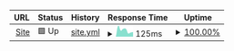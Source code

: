 <!-- # [📈 Live Status](https://AzureHound.github.io/Uptime): <!--live status **🟩 All systems operational** -->
<!---->
<!-- This repository contains the open-source uptime monitor and status page for [Wolf](https://AzureHound.github.io/Uptime), powered by [Upptime](https://github.com/upptime/upptime). -->
<!---->
<!-- [![Uptime CI](https://github.com/AzureHound/Uptime/workflows/Uptime%20CI/badge.svg)](https://github.com/AzureHound/Uptime/actions?query=workflow%3A%22Uptime+CI%22) -->
<!-- [![Response Time CI](https://github.com/AzureHound/Uptime/workflows/Response%20Time%20CI/badge.svg)](https://github.com/AzureHound/Uptime/actions?query=workflow%3A%22Response+Time+CI%22) -->
<!-- [![Graphs CI](https://github.com/AzureHound/Uptime/workflows/Graphs%20CI/badge.svg)](https://github.com/AzureHound/Uptime/actions?query=workflow%3A%22Graphs+CI%22) -->
<!-- [![Static Site CI](https://github.com/AzureHound/Uptime/workflows/Static%20Site%20CI/badge.svg)](https://github.com/AzureHound/Uptime/actions?query=workflow%3A%22Static+Site+CI%22) -->
<!-- [![Summary CI](https://github.com/AzureHound/Uptime/workflows/Summary%20CI/badge.svg)](https://github.com/AzureHound/Uptime/actions?query=workflow%3A%22Summary+CI%22) -->
<!---->
<!-- With [Upptime](https://upptime.js.org), you can get your own unlimited and free uptime monitor and status page, powered entirely by a GitHub repository. We use [Issues](https://github.com/AzureHound/Uptime/issues) as incident reports, [Actions](https://github.com/AzureHound/Uptime/actions) as uptime monitors, and [Pages](https://AzureHound.github.io/Uptime) for the status page. -->

<!--start: status pages-->
<!-- This summary is generated by Upptime (https://github.com/upptime/upptime) -->
<!-- Do not edit this manually, your changes will be overwritten -->
<!-- prettier-ignore -->
| URL | Status | History | Response Time | Uptime |
| --- | ------ | ------- | ------------- | ------ |
| <img alt="" src="https://icons.duckduckgo.com/ip3/azurehound.github.io.ico" height="13"> [Site](https://azurehound.github.io/site/) | 🟩 Up | [site.yml](https://github.com/AzureHound/Uptime/commits/HEAD/history/site.yml) | <details><summary><img alt="Response time graph" src="./graphs/site/response-time-week.png" height="20"> 125ms</summary><br><a href="https://AzureHound.github.io/Uptime/history/site"><img alt="Response time 174" src="https://img.shields.io/endpoint?url=https%3A%2F%2Fraw.githubusercontent.com%2FAzureHound%2FUptime%2FHEAD%2Fapi%2Fsite%2Fresponse-time.json"></a><br><a href="https://AzureHound.github.io/Uptime/history/site"><img alt="24-hour response time 138" src="https://img.shields.io/endpoint?url=https%3A%2F%2Fraw.githubusercontent.com%2FAzureHound%2FUptime%2FHEAD%2Fapi%2Fsite%2Fresponse-time-day.json"></a><br><a href="https://AzureHound.github.io/Uptime/history/site"><img alt="7-day response time 125" src="https://img.shields.io/endpoint?url=https%3A%2F%2Fraw.githubusercontent.com%2FAzureHound%2FUptime%2FHEAD%2Fapi%2Fsite%2Fresponse-time-week.json"></a><br><a href="https://AzureHound.github.io/Uptime/history/site"><img alt="30-day response time 174" src="https://img.shields.io/endpoint?url=https%3A%2F%2Fraw.githubusercontent.com%2FAzureHound%2FUptime%2FHEAD%2Fapi%2Fsite%2Fresponse-time-month.json"></a><br><a href="https://AzureHound.github.io/Uptime/history/site"><img alt="1-year response time 174" src="https://img.shields.io/endpoint?url=https%3A%2F%2Fraw.githubusercontent.com%2FAzureHound%2FUptime%2FHEAD%2Fapi%2Fsite%2Fresponse-time-year.json"></a></details> | <details><summary><a href="https://AzureHound.github.io/Uptime/history/site">100.00%</a></summary><a href="https://AzureHound.github.io/Uptime/history/site"><img alt="All-time uptime 100.00%" src="https://img.shields.io/endpoint?url=https%3A%2F%2Fraw.githubusercontent.com%2FAzureHound%2FUptime%2FHEAD%2Fapi%2Fsite%2Fuptime.json"></a><br><a href="https://AzureHound.github.io/Uptime/history/site"><img alt="24-hour uptime 100.00%" src="https://img.shields.io/endpoint?url=https%3A%2F%2Fraw.githubusercontent.com%2FAzureHound%2FUptime%2FHEAD%2Fapi%2Fsite%2Fuptime-day.json"></a><br><a href="https://AzureHound.github.io/Uptime/history/site"><img alt="7-day uptime 100.00%" src="https://img.shields.io/endpoint?url=https%3A%2F%2Fraw.githubusercontent.com%2FAzureHound%2FUptime%2FHEAD%2Fapi%2Fsite%2Fuptime-week.json"></a><br><a href="https://AzureHound.github.io/Uptime/history/site"><img alt="30-day uptime 100.00%" src="https://img.shields.io/endpoint?url=https%3A%2F%2Fraw.githubusercontent.com%2FAzureHound%2FUptime%2FHEAD%2Fapi%2Fsite%2Fuptime-month.json"></a><br><a href="https://AzureHound.github.io/Uptime/history/site"><img alt="1-year uptime 100.00%" src="https://img.shields.io/endpoint?url=https%3A%2F%2Fraw.githubusercontent.com%2FAzureHound%2FUptime%2FHEAD%2Fapi%2Fsite%2Fuptime-year.json"></a></details>

<!--end: status pages-->

<!-- [**Visit our status website →**](https://AzureHound.github.io/Uptime) -->
<!---->
<!-- ## 📄 License -->
